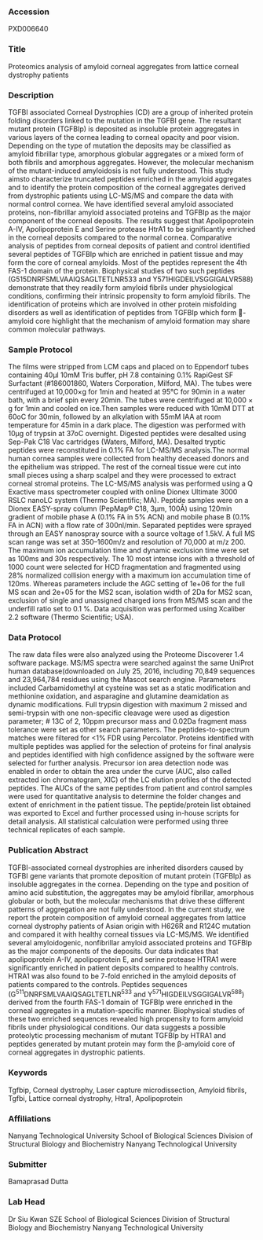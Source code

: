 ### Accession
PXD006640

### Title
Proteomics analysis of amyloid corneal aggregates from lattice corneal dystrophy patients

### Description
TGFBI associated Corneal Dystrophies (CD) are a group of inherited protein folding disorders linked to the mutation in the TGFBI gene.  The resultant mutant protein (TGFBIp) is deposited as insoluble protein aggregates in various layers of the cornea leading to corneal opacity and poor vision. Depending on the type of mutation the deposits may be classified as amyloid fibrillar type, amorphous globular aggregates or a mixed form of both fibrils and amorphous aggregates. However, the molecular mechanism of the mutant-induced amyloidosis is not fully understood. This study aimsto characterize truncated peptides enriched in the amyloid aggregates and to identify the protein composition of the corneal aggregates derived from dystrophic patients using LC-MS/MS and compare the data with normal control cornea. We have identified several amyloid associated proteins, non-fibrillar amyloid associated proteins and TGFBIp as the major component of the corneal deposits. The results suggest that Apolipoprotein A-IV, Apolipoprotein E and Serine protease HtrA1 to be significantly enriched in the corneal deposits compared to the normal cornea. Comparative analysis of peptides from corneal deposits of patient and control identified several peptides of TGFBIp which are enriched in patient tissue and may form the core of corneal amyloids. Most of the peptides represent the 4th FAS-1 domain of the protein. Biophysical studies of two such peptides (G515DNRFSMLVAAIQSAGLTETLNR533 and Y571HIGDEILVSGGIGALVR588) demonstrate that they readily form amyloid fibrils under physiological conditions, confirming their intrinsic propensity to form amyloid fibrils. The identification of proteins which are involved in other protein misfolding disorders as well as identification of peptides from TGFBIp which form -amyloid core highlight that the mechanism of amyloid formation may share common molecular pathways.

### Sample Protocol
The films were stripped from LCM caps and placed on to Eppendorf tubes containing 40µl 10mM Tris buffer, pH 7.8 containing 0.1% RapiGest SF Surfactant (#186001860, Waters Corporation, Milford, MA). The tubes were centrifuged at 10,000×g for 1min and heated at 95°C for 90min in a water bath, with a brief spin every 20min. The tubes were centrifuged at 10,000 × g for 1min and cooled on ice.Then samples were reduced with 10mM DTT at 60oC for 30min, followed by an alkylation with 55mM IAA at room temperature for 45min in a dark place. The digestion was performed with 10µg of trypsin at 37oC overnight. Digested peptides were desalted using Sep-Pak C18 Vac cartridges (Waters, Milford, MA). Desalted tryptic peptides were reconstituted in 0.1% FA for LC-MS/MS analysis.The normal human cornea samples were collected from healthy deceased donors and the epithelium was stripped. The rest of the corneal tissue were cut into small pieces using a sharp scalpel and they were processed to extract corneal stromal proteins. The LC-MS/MS analysis was performed using a Q Exactive mass spectrometer coupled with online Dionex Ultimate 3000 RSLC nanoLC system (Thermo Scientific; MA). Peptide samples were on a Dionex EASY-spray column (PepMap® C18, 3µm, 100Å) using 120min gradient of mobile phase A (0.1% FA in 5% ACN) and mobile phase B (0.1% FA in ACN) with a flow rate of 300nl/min. Separated peptides were sprayed through an EASY nanospray source with a source voltage of 1.5kV. A full MS scan range was set at 350–1600m/z and resolution of 70,000 at m/z 200. The maximum ion accumulation time and dynamic exclusion time were set as 100ms and 30s respectively. The 10 most intense ions with a threshold of 1000 count were selected for HCD fragmentation and fragmented using 28% normalized collision energy with a maximum ion accumulation time of 120ms. Whereas parameters include the AGC setting of 1e+06 for the full MS scan and 2e+05 for the MS2 scan, isolation width of 2Da for MS2 scan, exclusion of single and unassigned charged ions from MS/MS scan and the underfill ratio set to 0.1 %. Data acquisition was performed using Xcaliber 2.2 software (Thermo Scientific; USA).

### Data Protocol
The raw data files were also analyzed using the Proteome Discoverer 1.4 software package. MS/MS spectra were searched against the same UniProt human database(downloaded on July 25, 2016, including 70,849 sequences and 23,964,784 residues using the Mascot search engine. Parameters included Carbamidomethyl at cysteine was set as a static modification and methionine oxidation, and asparagine and glutamine deamidation as dynamic modifications. Full trypsin digestion with maximum 2 missed and semi-trypsin with one non-specific cleavage were used as digestion parameter; # 13C of 2, 10ppm precursor mass and 0.02Da fragment mass tolerance were set as other search parameters. The peptides-to-spectrum matches were filtered for <1% FDR using Percolator. Proteins identified with multiple peptides was applied for the selection of proteins for final analysis and peptides identified with high confidence assigned by the software were selected for further analysis. Precursor ion area detection node was enabled in order to obtain the area under the curve (AUC, also called extracted ion chromatogram, XIC) of the LC elution profiles of the detected peptides. The AUCs of the same peptides from patient and control samples were used for quantitative analysis to determine the folder changes and extent of enrichment in the patient tissue. The peptide/protein list obtained was exported to Excel and further processed using in-house scripts for detail analysis. All statistical calculation were performed using three technical replicates of each sample.

### Publication Abstract
TGFBI-associated corneal dystrophies are inherited disorders caused by TGFBI gene variants that promote deposition of mutant protein (TGFBIp) as insoluble aggregates in the cornea. Depending on the type and position of amino acid substitution, the aggregates may be amyloid fibrillar, amorphous globular or both, but the molecular mechanisms that drive these different patterns of aggregation are not fully understood. In the current study, we report the protein composition of amyloid corneal aggregates from lattice corneal dystrophy patients of Asian origin with H626R and R124C mutation and compared it with healthy corneal tissues via LC-MS/MS. We identified several amyloidogenic, nonfibrillar amyloid associated proteins and TGFBIp as the major components of the deposits. Our data indicates that apolipoprotein A-IV, apolipoprotein E, and serine protease HTRA1 were significantly enriched in patient deposits compared to healthy controls. HTRA1 was also found to be 7-fold enriched in the amyloid deposits of patients compared to the controls. Peptides sequences (G<sup>511</sup>DNRFSMLVAAIQSAGLTETLNR<sup>533</sup> and Y<sup>571</sup>HIGDEILVSGGIGALVR<sup>588</sup>) derived from the fourth FAS-1 domain of TGFBIp were enriched in the corneal aggregates in a mutation-specific manner. Biophysical studies of these two enriched sequences revealed high propensity to form amyloid fibrils under physiological conditions. Our data suggests a possible proteolytic processing mechanism of mutant TGFBIp by HTRA1 and peptides generated by mutant protein may form the &#x3b2;-amyloid core of corneal aggregates in dystrophic patients.

### Keywords
Tgfbip, Corneal dystrophy, Laser capture microdissection, Amyloid fibrils, Tgfbi, Lattice corneal dystrophy, Htra1, Apolipoprotein

### Affiliations
Nanyang Technological University
School of Biological Sciences Division of Structural Biology and Biochemistry  Nanyang Technological University

### Submitter
Bamaprasad Dutta

### Lab Head
Dr Siu Kwan SZE
School of Biological Sciences Division of Structural Biology and Biochemistry  Nanyang Technological University


